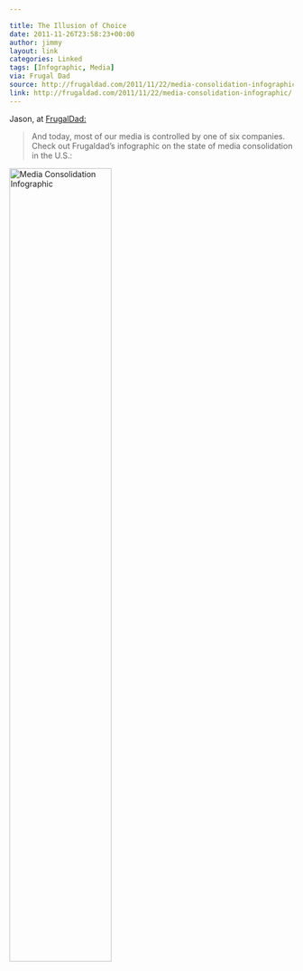 ```yaml
---

title: The Illusion of Choice
date: 2011-11-26T23:58:23+00:00
author: jimmy
layout: link
categories: Linked
tags: [Infographic, Media]
via: Frugal Dad
source: http://frugaldad.com/2011/11/22/media-consolidation-infographic/
link: http://frugaldad.com/2011/11/22/media-consolidation-infographic/
---
```


Jason, at [FrugalDad:](http://frugaldad.com/2011/11/22/media-consolidation-infographic/)

 > And today, most of our media is controlled by one of six companies. Check out Frugaldad’s infographic on the state of media consolidation in the U.S.:

    
<a href="http://frugaldad.com/2011/11/22/media-consolidation-infographic/"><img src="http://frugaldad.com/wp-content/uploads/2011/11/IllusionofChoice.jpg" alt="Media Consolidation Infographic" width="60%" border="0" /></a>

